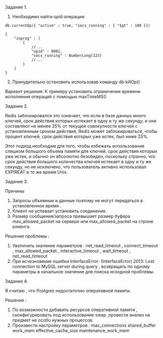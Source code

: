 Задание 1.

1. Необходимо найти opid операции:
```
db.currentOp({ "active" : true, "secs_running" : { "$gt" : 180 }})

{
    "inprog" : [
        {
            //...
            "opid" : 0001,
            "secs_running" : NumberLong(123)
            //...
        }
    ]
}
```
2. Принудительно остановить использовав команду db.killOp()
 
Вариант решения:
К примеру установить ограничение времени исполнения операций с помощью maxTimeMS()

Задание 2.

Redis заблокировался это означает, что если в базе данных много ключей, срок действия которых истекает в одну и ту же секунду, и они составляют не менее 25% от текущей совокупности ключей с установленным сроком действия, Redis может заблокироваться, чтобы процент ключей, срок действия которых уже истек, был ниже 25%.

Этот подход необходим для того, чтобы избежать использования слишком большого объема памяти для ключей, срок действия которых уже истек, и обычно он абсолютно безобиден, поскольку странно, что срок действия большого количества ключей истекает в одну и ту же секунду, но не исключено, что пользователь активно использовал EXPIREAT в то же время Unix.


Задание 3.

Причины

1. Запросы объемные и данные поэтому не могут передаться в установленное время .
2. Клиент не успевает установить соединение.
3. Размер сообщения/запроса превышает размер буфера max_allowed_packet на сервере или max_allowed_packet на строне клиента.

Решение проблемы : 
 1. Увеличить значение параметров : net_read_timeout , connect_timeout , max_allowed_packet , interactive_timeout , wait_timeout , net_read_timeout
 2. При исчезновение ошибки InterfaceError: (InterfaceError) 2013: Lost connection to MySQL server during query  , возвращать по одному параметры в начальное значение для поиска исходной проблемы.

Задание 4.

Я считаю , что Postgres недостаточно оперативной памяти.

Решение :

1. По возможности добавить ресурсов оперативной памяти , сконфигурировать под использование swap ,провести анализ на предмет не особо нужных процессов.
2. Произвести настройку параметров :
max_connections
shared_buffer
work_mem
effective_cache_size
maintenance_work_mem




